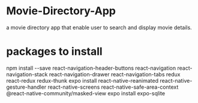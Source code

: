 # Movie-Directory-App
 a movie directory app that enable user to search and display movie details.

# packages to install

npm install --save react-navigation-header-buttons react-navigation react-navigation-stack react-navigation-drawer react-navigation-tabs redux react-redux redux-thunk
expo install react-native-reanimated react-native-gesture-handler react-native-screens react-native-safe-area-context @react-native-community/masked-view
expo install expo-sqlite
